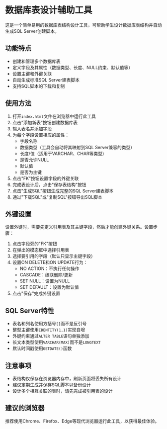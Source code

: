 # 数据库表设计辅助工具

这是一个简单易用的数据库表结构设计工具，可帮助学生设计数据库表结构并自动生成SQL Server创建脚本。

## 功能特点

- 创建和管理多个数据库表
- 定义字段及其属性（数据类型、长度、NULL约束、默认值等）
- 设置主键和外键关联
- 自动生成标准SQL Server建表脚本
- 支持SQL脚本的下载和复制

## 使用方法

1. 打开`index.html`文件在浏览器中运行此工具
2. 点击"添加新表"按钮创建数据库表
3. 输入表名并添加字段
4. 为每个字段设置相应的属性：
   - 字段名称
   - 数据类型（工具会自动将其映射到SQL Server兼容的类型）
   - 长度/值（适用于VARCHAR、CHAR等类型）
   - 是否允许NULL
   - 默认值
   - 是否为主键
5. 点击"FK"按钮设置字段的外键关联
6. 完成表设计后，点击"保存表结构"按钮
7. 点击"生成SQL"按钮生成完整的SQL Server建表脚本
8. 通过"下载SQL"或"复制SQL"按钮导出SQL脚本

## 外键设置

设置外键时，需要先定义引用表及其主键字段，然后才能创建外键关系。设置步骤：

1. 点击字段旁的"FK"按钮
2. 在弹出的模态框中选择引用表
3. 选择要引用的字段（默认只显示主键字段）
4. 设置ON DELETE和ON UPDATE行为：
   - NO ACTION：不执行任何操作
   - CASCADE：级联删除/更新
   - SET NULL：设置为NULL
   - SET DEFAULT：设置为默认值
5. 点击"保存"完成外键设置

## SQL Server特性

- 表名和列名使用方括号`[]`而不是反引号
- 整型主键使用`IDENTITY(1,1)`实现自增
- 外键约束通过`ALTER TABLE`语句单独添加
- 长文本类型使用`VARCHAR(MAX)`而不是`LONGTEXT`
- 默认时间戳使用`GETDATE()`函数

## 注意事项

- 表结构仅保存在浏览器内存中，刷新页面将丢失所有设计
- 建议定期生成并保存SQL脚本以备份设计
- 设计多个相互关联的表时，请先完成被引用表的设计

## 建议的浏览器

推荐使用Chrome、Firefox、Edge等现代浏览器运行此工具，以获得最佳体验。 
